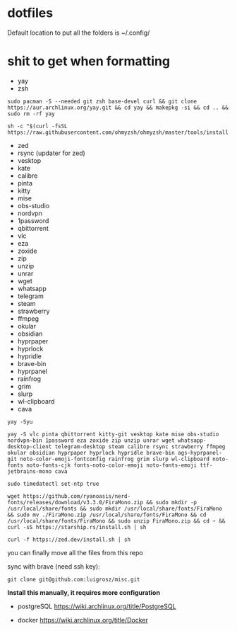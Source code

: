 # dotfiles
  Default location to put all the folders is ~/.config/

# shit to get when formatting
  * yay
  * zsh

  ```
  sudo pacman -S --needed git zsh base-devel curl && git clone https://aur.archlinux.org/yay.git && cd yay && makepkg -si && cd .. && sudo rm -rf yay
  ```

  ```
  sh -c "$(curl -fsSL https://raw.githubusercontent.com/ohmyzsh/ohmyzsh/master/tools/install.sh)"
  ```

  * zed
  * rsync (updater for zed)
  * vesktop
  * kate
  * calibre
  * pinta
  * kitty
  * mise
  * obs-studio
  * nordvpn
  * 1password
  * qbittorrent
  * vlc
  * eza
  * zoxide
  * zip
  * unzip
  * unrar
  * wget
  * whatsapp
  * telegram
  * steam
  * strawberry
  * ffmpeg
  * okular
  * obsidian
  * hyprpaper
  * hyprlock
  * hypridle
  * brave-bin
  * hyprpanel
  * rainfrog
  * grim
  * slurp
  * wl-clipboard
  * cava


  ```
  yay -Syu
  ```

  ```
  yay -S vlc pinta qbittorrent kitty-git vesktop kate mise obs-studio nordvpn-bin 1password eza zoxide zip unzip unrar wget whatsapp-desktop-client telegram-desktop steam calibre rsync strawberry ffmpeg okular obsidian hyprpaper hyprlock hypridle brave-bin ags-hyprpanel-git noto-color-emoji-fontconfig rainfrog grim slurp wl-clipboard noto-fonts noto-fonts-cjk fonts-noto-color-emoji noto-fonts-emoji ttf-jetbrains-mono cava
  ```

  ```
  sudo timedatectl set-ntp true
  ```

  ```
  wget https://github.com/ryanoasis/nerd-fonts/releases/download/v3.3.0/FiraMono.zip && sudo mkdir -p /usr/local/share/fonts && sudo mkdir /usr/local/share/fonts/FiraMono && sudo mv ./FiraMono.zip /usr/local/share/fonts/FiraMono && cd /usr/local/share/fonts/FiraMono && sudo unzip FiraMono.zip && cd ~ && curl -sS https://starship.rs/install.sh | sh
  ```

```
curl -f https://zed.dev/install.sh | sh
```

you can finally move all the files from this repo

sync with brave (need ssh key):

```
git clone git@github.com:luigrosz/misc.git
```



  **Install this manually, it requires more configuration**
  * postgreSQL
  https://wiki.archlinux.org/title/PostgreSQL

  * docker
  https://wiki.archlinux.org/title/Docker
